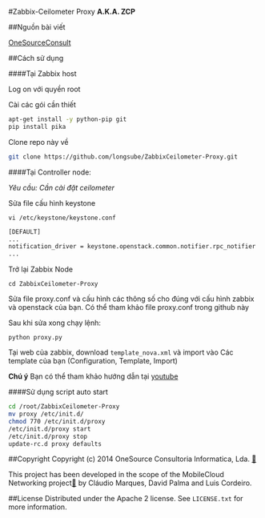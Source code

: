﻿#Zabbix-Ceilometer Proxy
**A.K.A. ZCP**

##Nguồn bài viết

[OneSourceConsult](https://github.com/OneSourceConsult/ZabbixCeilometer-Proxy)

##Cách sử dụng

####Tại Zabbix host

Log on với quyền root

Cài các gói cần thiết
```sh
apt-get install -y python-pip git
pip install pika
```

Clone repo này về 
```sh
git clone https://github.com/longsube/ZabbixCeilometer-Proxy.git
```

####Tại Controller node:

*Yêu cầu: Cần cài đặt ceilometer*

Sửa file cấu hình keystone

```vi /etc/keystone/keystone.conf```

```sh 
[DEFAULT]
...
notification_driver = keystone.openstack.common.notifier.rpc_notifier
...
```

Trở lại Zabbix Node

`cd ZabbixCeilometer-Proxy`

Sửa file proxy.conf và cấu hình các thông số cho đúng với cấu hình zabbix và openstack của bạn. Có thể tham khảo file proxy.conf trong github này

Sau khi sửa xong chạy lệnh:

`python proxy.py`

Tại web của zabbix, download `template_nova.xml` và import vào Các template của bạn (Configuration, Template, Import)

**Chú ý** Bạn có thể tham khảo hướng dẫn tại [youtube](https://www.youtube.com/watch?v=DXz-W9fgvRk)

####Sử dụng script auto start

```sh
cd /root/ZabbixCeilometer-Proxy
mv proxy /etc/init.d/
chmod 770 /etc/init.d/proxy
/etc/init.d/proxy start
/etc/init.d/proxy stop
update-rc.d proxy defaults
```

##Copyright
Copyright (c) 2014 OneSource Consultoria Informatica, Lda. [🔗](http://www.onesource.pt)

This project has been developed in the scope of the MobileCloud Networking project[🔗](http://mobile-cloud-networking.eu) by Cláudio Marques, David Palma and Luis Cordeiro.

##License
Distributed under the Apache 2 license. See ``LICENSE.txt`` for more information.
